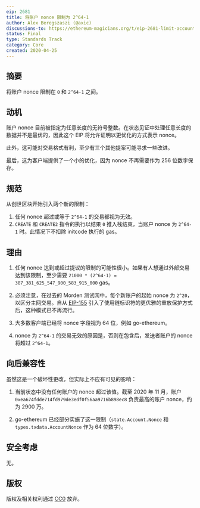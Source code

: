 ```yaml
---
eip: 2681
title: 将账户 nonce 限制为 2^64-1
author: Alex Beregszaszi (@axic)
discussions-to: https://ethereum-magicians.org/t/eip-2681-limit-account-nonce-to-2-64-1/4324
status: Final
type: Standards Track
category: Core
created: 2020-04-25
---
```


## 摘要

将账户 nonce 限制在 `0` 和 `2^64-1` 之间。

## 动机

账户 nonce 目前被指定为任意长度的无符号整数。在状态见证中处理任意长度的数据并不是最优的，因此这个 EIP 将允许证明以更优化的方式表示 nonce。

此外，这可能对交易格式有利，至少有三个其他提案可能寻求一些改进。

最后，这为客户端提供了一个小的优化，因为 nonce 不再需要作为 256 位数字保存。

## 规范

从创世区块开始引入两个新的限制：

1. 任何 nonce 超过或等于 `2^64-1` 的交易都视为无效。
2. `CREATE` 和 `CREATE2` 指令的执行以结果 `0` 推入栈结束，当账户 nonce 为 `2^64-1` 时。此情况下不扣除 initcode 执行的 gas。

## 理由

1. 任何 nonce 达到或超过提议的限制的可能性很小。如果有人想通过外部交易达到该限制，至少需要 `21000 * (2^64-1) = 387_381_625_547_900_583_915_000` gas。

2. 必须注意，在过去的 Morden 测试网中，每个新账户的起始 nonce 为 `2^20`，以区分主网交易。自从 [EIP-155](./eip-155.md) 引入了使用链标识符的更优雅的重放保护方式后，这种模式已不再流行。

3. 大多数客户端已经将 nonce 字段视为 64 位，例如 go-ethereum。

4. nonce 为 `2^64-1` 的交易无效的原因是，否则在包含后，发送者账户的 nonce 将超过 `2^64-1`。

## 向后兼容性

虽然这是一个破坏性更改，但实际上不应有可见的影响：

1. 当前状态中没有任何账户的 nonce 超过该值。截至 2020 年 11 月，账户 `0xea674fdde714fd979de3edf0f56aa9716b898ec8` 负责最高的账户 nonce，约为 2900 万。

2. go-ethereum 已经部分实施了这一限制（`state.Account.Nonce` 和 `types.txdata.AccountNonce` 作为 64 位数字）。

## 安全考虑

无。

## 版权

版权及相关权利通过 [CC0](../LICENSE.md) 放弃。